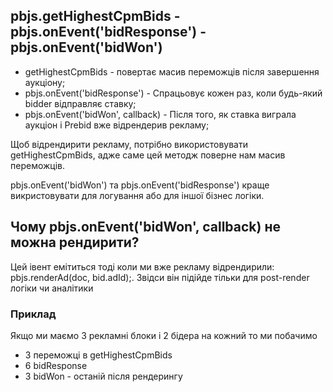 ## pbjs.getHighestCpmBids - pbjs.onEvent('bidResponse') - pbjs.onEvent('bidWon')

* getHighestCpmBids - повертає масив переможців після завершення аукціону;
* pbjs.onEvent('bidResponse') - Спрацьовує кожен раз, коли будь-який bidder відправляє ставку;
* pbjs.onEvent('bidWon', callback) - Після того, як ставка виграла аукціон і Prebid вже відрендерив рекламу;

Щоб відрендирити рекламу, потрібно використовувати getHighestCpmBids, адже саме цей методж поверне нам масив переможців.

pbjs.onEvent('bidWon') та pbjs.onEvent('bidResponse') краще викристовувати для логування або для іншої бізнес логіки.

## Чому pbjs.onEvent('bidWon', callback) не можна рендирити? 
Цей івент емітиться тоді коли ми вже рекламу відрендирили: pbjs.renderAd(doc, bid.adId);.
Звідси він підійде тільки для post-render логіки чи аналітики

### Приклад 
Якщо ми маємо 3 рекламні блоки і 2 бідера на кожний то ми побачимо
* 3 переможці в getHighestCpmBids
* 6 bidResponse
* 3 bidWon - останій після рендерингу